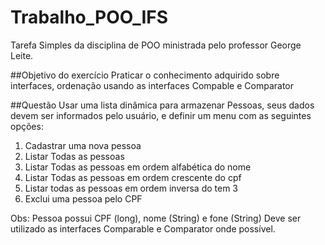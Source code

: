 # Trabalho_POO_IFS
Tarefa Simples da disciplina de POO ministrada pelo professor George Leite.

##Objetivo do exercício
Praticar o conhecimento adquirido sobre interfaces, ordenação usando as interfaces Compable e Comparator

##Questão
Usar uma lista dinâmica  para armazenar Pessoas, seus dados devem ser informados pelo usuário,
e definir um menu com as seguintes opções:
  1. Cadastrar uma nova pessoa
  2. Listar Todas as pessoas
  3. Listar Todas as pessoas em ordem alfabética do nome
  4. Listar Todas as pessoas em ordem crescente do cpf
  5. Listar todas as pessoas em ordem inversa do tem 3
  6. Exclui uma pessoa pelo CPF

Obs: Pessoa possui CPF (long), nome (String) e fone (String)
Deve ser utilizado as interfaces Comparable e Comparator onde possível.
